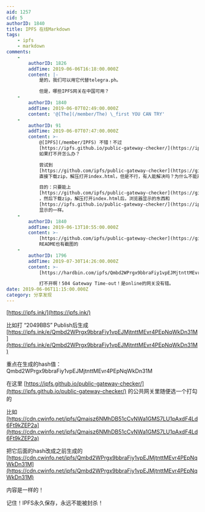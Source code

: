 ```yaml
---
aid: 1257
cid: 5
authorID: 1840
title: IPFS 在线Markdown
tags:
    - ipfs
    - markdown
comments:
    -
        authorID: 1826
        addTime: 2019-06-06T16:18:00.000Z
        content: |-
            是的，我们可以用它代替telegra.ph。

            但是，哪些IPFS网关在中国可用？
    -
        authorID: 1840
        addTime: 2019-06-07T02:49:00.000Z
        content: '@[The](/member/The) \_first YOU CAN TRY'
    -
        authorID: 91
        addTime: 2019-06-07T07:47:00.000Z
        content: >-
            @[IPFS](/member/IPFS) 不错！不过
            [https://ipfs.github.io/public-gateway-checker/](https://ipfs.github.io/public-gateway-checker/)
            如果打不开怎么办？  

            尝试到
            [https://github.com/ipfs/public-gateway-checker](https://github.com/ipfs/public-gateway-checker)
            直接下载zip，解压打开index.html，但是不行，有人能解决吗？为什么不能离线调用js呢？  

            目的：只要能上
            [https://github.com/ipfs/public-gateway-checker](https://github.com/ipfs/public-gateway-checker)
            ，然后下载zip，解压打开index.html后，浏览器显示的东西和
            [https://ipfs.github.io/public-gateway-checker/](https://ipfs.github.io/public-gateway-checker/)
            显示的一样。
    -
        authorID: 1840
        addTime: 2019-06-13T10:55:00.000Z
        content: >-
            [https://github.com/ipfs/public-gateway-checker](https://github.com/ipfs/public-gateway-checker)
            README也有截图的
    -
        authorID: 1796
        addTime: 2019-07-30T14:26:00.000Z
        content: >-
            [https://hardbin.com/ipfs/Qmbd2WPrgx9bbraFiy1vpEJMjtnttMEvr4PEpNqWkDn31M](https://hardbin.com/ipfs/Qmbd2WPrgx9bbraFiy1vpEJMjtnttMEvr4PEpNqWkDn31M)  

            打不开啊！504 Gateway Time-out！是online的网关没有错。
date: 2019-06-06T11:15:00.000Z
category: 分享发现
---
```


[https://ipfs.ink/](https://ipfs.ink/)

比如打 “2049BBS” Publish后生成 [https://ipfs.ink/e/Qmbd2WPrgx9bbraFiy1vpEJMjtnttMEvr4PEpNqWkDn31M](https://ipfs.ink/e/Qmbd2WPrgx9bbraFiy1vpEJMjtnttMEvr4PEpNqWkDn31M)

重点在生成的hash值：Qmbd2WPrgx9bbraFiy1vpEJMjtnttMEvr4PEpNqWkDn31M

在这里 [https://ipfs.github.io/public-gateway-checker/](https://ipfs.github.io/public-gateway-checker/) 的公共网关里随便选一个打勾的

比如[https://cdn.cwinfo.net/ipfs/Qmaisz6NMhDB51cCvNWa1GMS7LU1pAxdF4Ld6Ft9kZEP2a](https://cdn.cwinfo.net/ipfs/Qmaisz6NMhDB51cCvNWa1GMS7LU1pAxdF4Ld6Ft9kZEP2a)

把它后面的hash改成之前生成的 [https://cdn.cwinfo.net/ipfs/Qmbd2WPrgx9bbraFiy1vpEJMjtnttMEvr4PEpNqWkDn31M](https://cdn.cwinfo.net/ipfs/Qmbd2WPrgx9bbraFiy1vpEJMjtnttMEvr4PEpNqWkDn31M)

内容是一样的！

记住！IPFS永久保存，永远不能被封杀！
